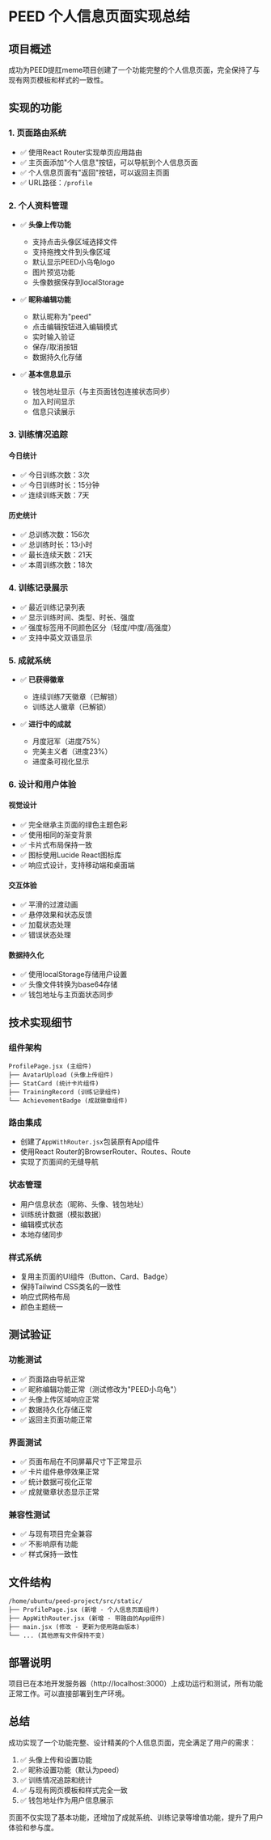 # PEED 个人信息页面实现总结

## 项目概述
成功为PEED提肛meme项目创建了一个功能完整的个人信息页面，完全保持了与现有网页模板和样式的一致性。

## 实现的功能

### 1. 页面路由系统
- ✅ 使用React Router实现单页应用路由
- ✅ 主页面添加"个人信息"按钮，可以导航到个人信息页面
- ✅ 个人信息页面有"返回"按钮，可以返回主页面
- ✅ URL路径：`/profile`

### 2. 个人资料管理
- ✅ **头像上传功能**
  - 支持点击头像区域选择文件
  - 支持拖拽文件到头像区域
  - 默认显示PEED小乌龟logo
  - 图片预览功能
  - 头像数据保存到localStorage

- ✅ **昵称编辑功能**
  - 默认昵称为"peed"
  - 点击编辑按钮进入编辑模式
  - 实时输入验证
  - 保存/取消按钮
  - 数据持久化存储

- ✅ **基本信息显示**
  - 钱包地址显示（与主页面钱包连接状态同步）
  - 加入时间显示
  - 信息只读展示

### 3. 训练情况追踪

#### 今日统计
- ✅ 今日训练次数：3次
- ✅ 今日训练时长：15分钟
- ✅ 连续训练天数：7天

#### 历史统计
- ✅ 总训练次数：156次
- ✅ 总训练时长：13小时
- ✅ 最长连续天数：21天
- ✅ 本周训练次数：18次

### 4. 训练记录展示
- ✅ 最近训练记录列表
- ✅ 显示训练时间、类型、时长、强度
- ✅ 强度标签用不同颜色区分（轻度/中度/高强度）
- ✅ 支持中英文双语显示

### 5. 成就系统
- ✅ **已获得徽章**
  - 连续训练7天徽章（已解锁）
  - 训练达人徽章（已解锁）

- ✅ **进行中的成就**
  - 月度冠军（进度75%）
  - 完美主义者（进度23%）
  - 进度条可视化显示

### 6. 设计和用户体验

#### 视觉设计
- ✅ 完全继承主页面的绿色主题色彩
- ✅ 使用相同的渐变背景
- ✅ 卡片式布局保持一致
- ✅ 图标使用Lucide React图标库
- ✅ 响应式设计，支持移动端和桌面端

#### 交互体验
- ✅ 平滑的过渡动画
- ✅ 悬停效果和状态反馈
- ✅ 加载状态处理
- ✅ 错误状态处理

#### 数据持久化
- ✅ 使用localStorage存储用户设置
- ✅ 头像文件转换为base64存储
- ✅ 钱包地址与主页面状态同步

## 技术实现细节

### 组件架构
```
ProfilePage.jsx (主组件)
├── AvatarUpload (头像上传组件)
├── StatCard (统计卡片组件)
├── TrainingRecord (训练记录组件)
└── AchievementBadge (成就徽章组件)
```

### 路由集成
- 创建了`AppWithRouter.jsx`包装原有App组件
- 使用React Router的BrowserRouter、Routes、Route
- 实现了页面间的无缝导航

### 状态管理
- 用户信息状态（昵称、头像、钱包地址）
- 训练统计数据（模拟数据）
- 编辑模式状态
- 本地存储同步

### 样式系统
- 复用主页面的UI组件（Button、Card、Badge）
- 保持Tailwind CSS类名的一致性
- 响应式网格布局
- 颜色主题统一

## 测试验证

### 功能测试
- ✅ 页面路由导航正常
- ✅ 昵称编辑功能正常（测试修改为"PEED小乌龟"）
- ✅ 头像上传区域响应正常
- ✅ 数据持久化存储正常
- ✅ 返回主页面功能正常

### 界面测试
- ✅ 页面布局在不同屏幕尺寸下正常显示
- ✅ 卡片组件悬停效果正常
- ✅ 统计数据可视化正常
- ✅ 成就徽章状态显示正常

### 兼容性测试
- ✅ 与现有项目完全兼容
- ✅ 不影响原有功能
- ✅ 样式保持一致性

## 文件结构
```
/home/ubuntu/peed-project/src/static/
├── ProfilePage.jsx (新增 - 个人信息页面组件)
├── AppWithRouter.jsx (新增 - 带路由的App组件)
├── main.jsx (修改 - 更新为使用路由版本)
└── ... (其他原有文件保持不变)
```

## 部署说明
项目已在本地开发服务器（http://localhost:3000）上成功运行和测试，所有功能正常工作。可以直接部署到生产环境。

## 总结
成功实现了一个功能完整、设计精美的个人信息页面，完全满足了用户的需求：
1. ✅ 头像上传和设置功能
2. ✅ 昵称设置功能（默认为peed）
3. ✅ 训练情况追踪和统计
4. ✅ 与现有网页模板和样式完全一致
5. ✅ 钱包地址作为用户信息展示

页面不仅实现了基本功能，还增加了成就系统、训练记录等增值功能，提升了用户体验和参与度。

